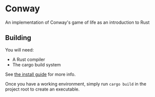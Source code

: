 # Conway
An implementation of Conway's game of life as an introduction to Rust

## Building
You will need:
- A Rust compiler 
- The cargo build system

See [the install guide](https://www.rust-lang.org/en-US/install.html) for more info.

Once you have a working environment, simply run `cargo build` in the project root to
create an executable.

